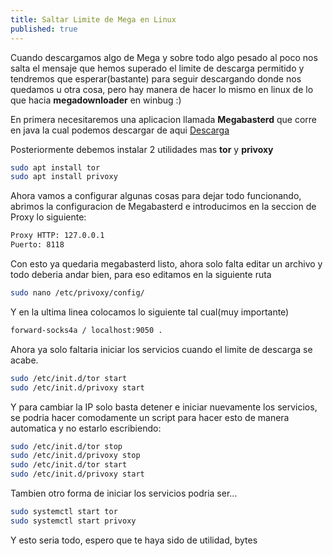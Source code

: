 ```yaml
---
title: Saltar Limite de Mega en Linux
published: true
---
```


Cuando descargamos algo de Mega y sobre todo algo pesado al poco nos salta el mensaje que hemos superado el limite
de descarga permitido y tendremos que esperar(bastante) para seguir descargando donde nos quedamos u otra cosa,
pero hay manera de hacer lo mismo en linux de lo que hacia **megadownloader** en winbug :)

En primera necesitaremos una aplicacion llamada **Megabasterd** que corre en java la cual
podemos descargar de aqui
[Descarga](https://github.com/tonikelope/megabasterd/releases/tag/v7.50)

Posteriormente debemos instalar 2 utilidades mas **tor** y **privoxy**

```bash
sudo apt install tor
sudo apt install privoxy
```
Ahora vamos a configurar algunas cosas para dejar todo funcionando, abrimos la configuracion de Megabasterd
e introducimos en la seccion de Proxy lo siguiente:

```bash
Proxy HTTP: 127.0.0.1
Puerto: 8118
```
Con esto ya quedaria megabasterd listo, ahora solo falta editar un archivo y todo deberia andar bien, para eso editamos
en la siguiente ruta

```bash
sudo nano /etc/privoxy/config/
```
Y en la ultima linea colocamos lo siguiente tal cual(muy importante)

```bash
forward-socks4a / localhost:9050 .
```
Ahora ya solo faltaria iniciar los servicios cuando el limite de descarga se acabe.

```bash
sudo /etc/init.d/tor start
sudo /etc/init.d/privoxy start
```

Y para cambiar la IP solo basta detener e iniciar nuevamente los servicios, se podria hacer comodamente un
script para hacer esto de manera automatica y no estarlo escribiendo:

```bash
sudo /etc/init.d/tor stop
sudo /etc/init.d/privoxy stop
sudo /etc/init.d/tor start
sudo /etc/init.d/privoxy start
```

Tambien otro forma de iniciar los servicios podria ser...

```bash
sudo systemctl start tor
sudo systemctl start privoxy

```
Y esto seria todo, espero que te haya sido de utilidad, bytes

